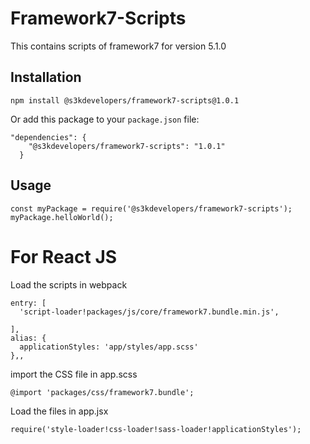 # Framework7-Scripts

This contains scripts of framework7 for version 5.1.0

## Installation

```
npm install @s3kdevelopers/framework7-scripts@1.0.1
```

Or add this package to your `package.json` file:

```
"dependencies": {
    "@s3kdevelopers/framework7-scripts": "1.0.1"
  }
```

## Usage

```
const myPackage = require('@s3kdevelopers/framework7-scripts');
myPackage.helloWorld();
```

# For React JS

Load the scripts in webpack
```
entry: [
  'script-loader!packages/js/core/framework7.bundle.min.js',

],
alias: {
  applicationStyles: 'app/styles/app.scss'
},,
```

import the CSS file in app.scss
```
@import 'packages/css/framework7.bundle';
```

Load the files in app.jsx
```
require('style-loader!css-loader!sass-loader!applicationStyles');
```
